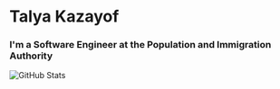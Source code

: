 # Talya Kazayof

### I'm a Software Engineer at the Population and Immigration Authority

![GitHub Stats](https://github-readme-streak-stats.herokuapp.com/?user=Talya2003&theme=tokyonight&hide_border=true)

